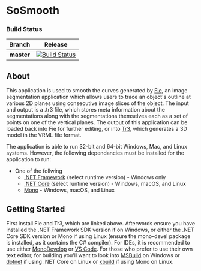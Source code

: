 # SoSmooth

### Build Status
|Branch|Release|
|:--:|:--:|
|**master**|[![Build Status](https://travis-ci.org/scsewell/Tr3Smoothing.svg?branch=master)](https://travis-ci.org/scsewell/Tr3Smoothing)|

## About
This application is used to smooth the curves generated by [Fie](http://audilab.bme.mcgill.ca/~funnell/AudiLab/sw/fie.html), an image segmentation application which allows users to trace an object's outline at various 2D planes using consecutive image slices of the object. The input and output is a .tr3 file, which stores meta information about the segmentations along with the segmentations themselves each as a set of points on one of the vertical planes. The output of this application can be loaded back into Fie for further editing, or into [Tr3](http://audilab.bme.mcgill.ca/~funnell/AudiLab/sw/tr3.html), which generates a 3D model in the VRML file format.

The application is able to run 32-bit and 64-bit Windows, Mac, and Linux systems. However, the following dependancies must be installed for the application to run:
* One of the follwing
  * [.NET Framework](https://www.microsoft.com/net/download/windows) (select runtime version) - Windows only
  * [.NET Core](https://www.microsoft.com/net/download/linux) (select runtime version) - Windows, macOS, and Linux
  * [Mono](http://www.mono-project.com/download/#download-win) - Windows, macOS, and Linux
  
## Getting Started
First install Fie and Tr3, which are linked above. Afterwords ensure you have installed the .NET Framework SDK version if on Windows, or either the .NET Core SDK version or Mono if using Linux (ensure the mono-devel package is installed, as it contains the C# compiler). For IDEs, it is recommended to use either [MonoDevelop](http://www.monodevelop.com/) or [VS Code](https://code.visualstudio.com/Download). For those who prefer to use their own text editor, for building you'll want to look into [MSBuild](https://msdn.microsoft.com/en-us/library/dd393574.aspx) on Windows or [dotnet](https://docs.microsoft.com/en-us/dotnet/core/tools/dotnet-build?tabs=netcore2x) if using .NET Core on Linux or [xbuild](http://www.mono-project.com/docs/tools+libraries/tools/xbuild/) if using Mono on Linux.
